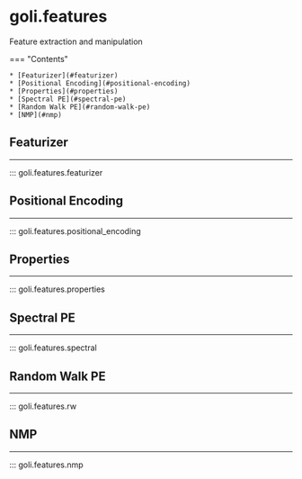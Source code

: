 goli.features
====================
Feature extraction and manipulation

=== "Contents"

    * [Featurizer](#featurizer)
    * [Positional Encoding](#positional-encoding)
    * [Properties](#properties)
    * [Spectral PE](#spectral-pe)
    * [Random Walk PE](#random-walk-pe)
    * [NMP](#nmp)

## Featurizer
------------
::: goli.features.featurizer


## Positional Encoding
------------
::: goli.features.positional_encoding


## Properties
------------
::: goli.features.properties


## Spectral PE
------------
::: goli.features.spectral


## Random Walk PE
------------
::: goli.features.rw


## NMP
------------
::: goli.features.nmp